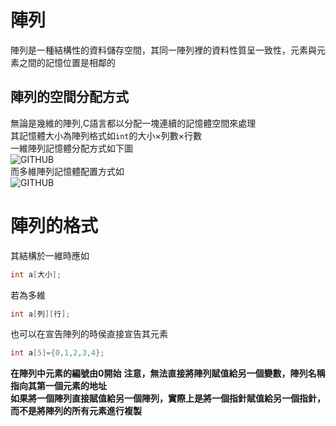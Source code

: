 # 陣列  
陣列是一種結構性的資料儲存空間，其同一陣列裡的資料性質呈一致性，元素與元素之間的記憶位置是相鄰的  
## 陣列的空間分配方式  
無論是幾維的陣列,C語言都以分配一塊連續的記憶體空間來處理  
其記憶體大小為陣列格式如`int`的大小×列數×行數  
一維陣列記憶體分配方式如下圖   
![GITHUB]( https://openhome.cc/Gossip/CGossip/images/twoDimensionArray-1.jpg "來源:https://openhome.cc/Gossip/CGossip/")  
而多維陣列記憶體配置方式如  
![GITHUB]( https://openhome.cc/Gossip/CGossip/images/twoDimensionArray-2.jpg "來源:https://openhome.cc/Gossip/CGossip/")  
# 陣列的格式  
其結構於一維時應如  
```C
int a[大小];
```
若為多維  
```c
int a[列][行];
```
也可以在宣告陣列的時侯直接宣告其元素
```c
int a[5]={0,1,2,3,4};
```
**在陣列中元素的編號由0開始**
**注意，無法直接將陣列賦值給另一個變數，陣列名稱指向其第一個元素的地址**  
**如果將一個陣列直接賦值給另一個陣列，實際上是將一個指針賦值給另一個指針，而不是將陣列的所有元素進行複製**
